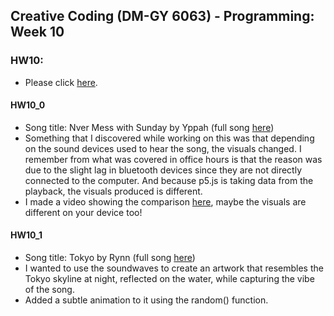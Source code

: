 ## Creative Coding (DM-GY 6063) - Programming: Week 10

### HW10:
- Please click [here](https://lauren-tsao-dm-gy-6063-2024fall-b.github.io/HW10/).

#### HW10_0
- Song title: Nver Mess with Sunday by Yppah (full song [here](https://youtu.be/NqfAj1C7rPc?si=f02VcEKE8QjkZd3j))
- Something that I discovered while working on this was that depending on the sound devices used to hear the song, the visuals changed. I remember from what was covered in office hours is that the reason was due to the slight lag in bluetooth devices since they are not directly connected to the computer. And because p5.js is taking data from the playback, the visuals produced is different.
- I made a video showing the comparison [here](https://drive.google.com/file/d/14cOnjcEMxVgsbqKY9BPlC5ZIODnBG1Bs/view?usp=drive_link), maybe the visuals are different on your device too!

#### HW10_1
- Song title: Tokyo by Rynn (full song [here](https://youtu.be/LNyNIcjCR3s?si=4iqggYc7FBipItks))
- I wanted to use the soundwaves to create an artwork that resembles the Tokyo skyline at night, reflected on the water, while capturing the vibe of the song.
- Added a subtle animation to it using the random() function.